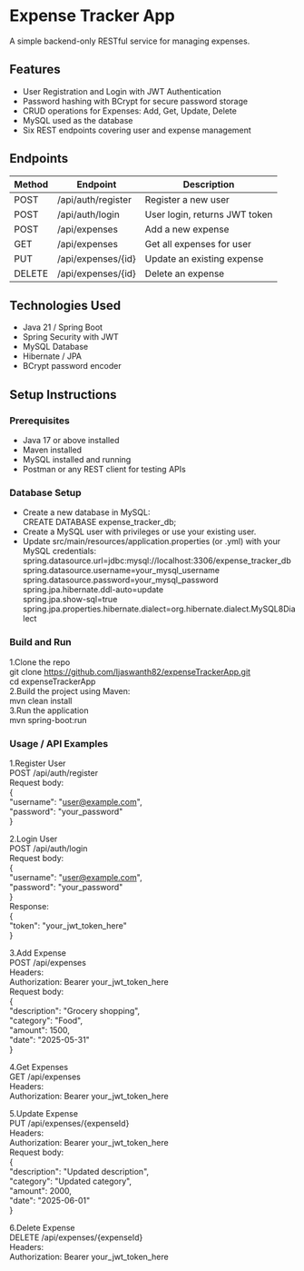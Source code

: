 # Expense Tracker App

A simple backend-only RESTful service for managing expenses.

## Features

- User Registration and Login with JWT Authentication  
- Password hashing with BCrypt for secure password storage  
- CRUD operations for Expenses: Add, Get, Update, Delete  
- MySQL used as the database  
- Six REST endpoints covering user and expense management  

## Endpoints

| Method | Endpoint           | Description                   |
|--------|--------------------|-------------------------------|
| POST   | /api/auth/register | Register a new user            |
| POST   | /api/auth/login    | User login, returns JWT token |
| POST   | /api/expenses      | Add a new expense             |
| GET    | /api/expenses      | Get all expenses for user     |
| PUT    | /api/expenses/{id} | Update an existing expense    |
| DELETE | /api/expenses/{id} | Delete an expense             |

## Technologies Used

- Java 21 / Spring Boot  
- Spring Security with JWT  
- MySQL Database  
- Hibernate / JPA  
- BCrypt password encoder  

## Setup Instructions

### Prerequisites

- Java 17 or above installed  
- Maven installed  
- MySQL installed and running  
- Postman or any REST client for testing APIs

### Database Setup  

- Create a new database in MySQL:  
  CREATE DATABASE expense_tracker_db;  
- Create a MySQL user with privileges or use your existing user.  
- Update src/main/resources/application.properties (or .yml) with your MySQL credentials:  
  spring.datasource.url=jdbc:mysql://localhost:3306/expense_tracker_db  
  spring.datasource.username=your_mysql_username  
  spring.datasource.password=your_mysql_password  
  spring.jpa.hibernate.ddl-auto=update  
  spring.jpa.show-sql=true  
  spring.jpa.properties.hibernate.dialect=org.hibernate.dialect.MySQL8Dialect  


### Build and Run  
1.Clone the repo   
   git clone https://github.com/Ijaswanth82/expenseTrackerApp.git  
   cd expenseTrackerApp  
2.Build the project using Maven:  
   mvn clean install  
3.Run the application  
   mvn spring-boot:run  


### Usage / API Examples  
1.Register User  
POST /api/auth/register  
Request body:  
{  
  "username": "user@example.com",  
  "password": "your_password"  
}  


2.Login User  
POST /api/auth/login  
Request body:  
{  
  "username": "user@example.com",  
  "password": "your_password"  
}  
Response:  
{  
  "token": "your_jwt_token_here"  
}  


3.Add Expense  
POST /api/expenses  
Headers:  
Authorization: Bearer your_jwt_token_here  
Request body:  
{  
  "description": "Grocery shopping",  
  "category": "Food",  
  "amount": 1500,  
  "date": "2025-05-31"  
}  


4.Get Expenses  
GET /api/expenses  
Headers:  
Authorization: Bearer your_jwt_token_here  


5.Update Expense  
PUT /api/expenses/{expenseId}  
Headers:  
Authorization: Bearer your_jwt_token_here  
Request body:  
{  
  "description": "Updated description",  
  "category": "Updated category",  
  "amount": 2000,  
  "date": "2025-06-01"  
}  


6.Delete Expense  
DELETE /api/expenses/{expenseId}  
Headers:  
Authorization: Bearer your_jwt_token_here  


